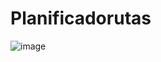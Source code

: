 # Planificadorutas

![image](https://github.com/user-attachments/assets/43a06a9d-a4bc-445c-bf3f-a520b62f88dc)
